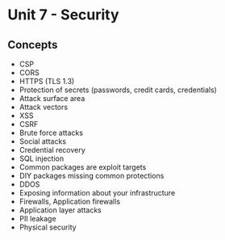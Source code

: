 # Unit 7 - Security

## Concepts

- CSP
- CORS
- HTTPS (TLS 1.3)
- Protection of secrets (passwords, credit cards, credentials)
- Attack surface area
- Attack vectors
- XSS
- CSRF
- Brute force attacks
- Social attacks
- Credential recovery
- SQL injection
- Common packages are exploit targets
- DIY packages missing common protections
- DDOS
- Exposing information about your infrastructure
- Firewalls, Application firewalls
- Application layer attacks
- PII leakage
- Physical security
